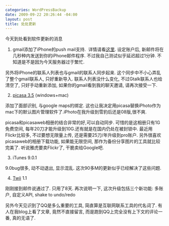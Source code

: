 ```yaml
--- 
categories: WordPressBackup
date: 2009-09-22 20:26:44 -04:00
layout: post
title: 处处更新
---
```

今天到处看到软件更新的消息

1. gmail添加了iPhone的push mail支持.  详情请看<a href="http://googlemobile.blogspot.com/2009/09/google-sync-now-with-push-gmail-support.html" target="_blank">这里</a>. 设定账户后, 新邮件将在几秒种内发送到你的iPhone邮件程序. 不过我自己测试似乎延迟超过1分钟. 不知道是不是因为今天服务器过于繁忙.

另外将iPhone的联系人列表也与gmail的联系人同步起来. 这个同步中不小心弄乱了整个gmail联系人, 只好重新导入. 联系人列表没什么变化, 不过Gtalk联系人也给清空了, 只好手动重新添加, 如果你的gmail看到我的聊天邀请, 请再次接受一下.

2. <a href="http://picasa.google.com/" target="_blank">picasa 3.5</a> (windows+mac)

添加了面部识别, 与google maps的绑定. 这也让我决定用picasa替换iPhoto作为mac下的默认图片管理软件了.iPhoto在我升级到雪豹后还是08版,很不爽.

picasa和picasaweb相册的结合非常的好,可以自动同步. 可惜的是这相册只有1G免费空间, 每年20刀才能升级到10G.还有就是在国内仍处在被封锁中. 最近用Flickr比较多, 不过要想无限量上传, 还是需要25刀/年升级到pro账户. 另外很喜欢picasaweb的相册下载功能, 如果能无限空间, 那作为备份分享图片的工具就比较完美了. 听说雅虎要卖Flickr了, 干脆卖给Google吧.

3. iTunes 9.0.1

9.0bug很多, 动不动退出, 显示混乱. 这次90多M的更新似乎已经解决了这些问题.

4. <a href="http://www.palaapp.com/Twii.html" target="_blank">Twii</a> 1.1

刚刚接到邮件说通过了. 只用了8天. 再次说明一下, 这次升级包括三个新功能: 多账户, 自定义API, shake to undo/redo

另外今天见识到了QQ是多么重要的工具, 简直算是互联网联系工具的代名词了. 有人在我blog上看了文章, 竟然不直接留言, 而是跑到QQ上完全没有上下文的评论一番, 真的无语了.

